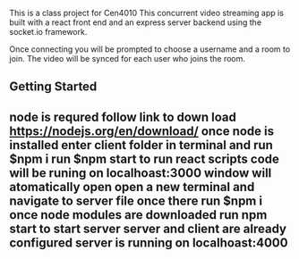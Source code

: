 This is a class project for Cen4010
This concurrent video streaming app is built with a react front end and an express server backend using the
socket.io framework.

Once connecting you will be prompted to choose a username and a room to join. The video will be synced
for each user who joins the room.

Getting Started
---------------------------------------------------------------------------------------------------------
node is requred follow link to down load https://nodejs.org/en/download/
once node is installed enter client folder in terminal and run $npm i
run $npm start to run react scripts code will be runing on localhoast:3000 window will atomatically open
open a new terminal and navigate to server file
once there run $npm i once node modules are downloaded run npm start to start server
server and client are already configured server is running on localhoast:4000
---------------------------------------------------------------------------------------------------------
